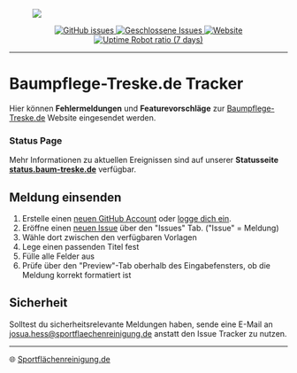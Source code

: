<p align="center" style="width: 20%;"><img src="https://www.Baumpflege-Treske.de/resource/logo/Logo_v1.20_mTx_gr_tr.png"></p>

<p align="center">
<a href="https://github.com/Baumpflege-Treske/Bugs/issues?q=is%3Aopen+is%3Aissue">
  <img alt="GitHub issues" src="https://img.shields.io/github/issues-raw/Baumpflege-Treske/Bugs">
</a>
<a href="https://github.com/Baumpflege-Treske/Bugs/issues?q=is%3Aissue+is%3Aclosed">
  <img src="https://img.shields.io/github/issues-closed-raw/Baumpflege-Treske/Bugs.svg?label=Geschlossen" alt="Geschlossene Issues">
</a>
<a href="https://www.sportflaechenreinigung.de">
  <img alt="Website" src="https://img.shields.io/website?url=https%3A%2F%2Fbaumpflege-treske.de&up_message=online&down_message=offline">
  <img alt="Uptime Robot ratio (7 days)" src="https://img.shields.io/uptimerobot/ratio/7/m796332766-f1699c730f365d6d8d590fde?style=flat&label=Website%20-%20Uptime%3A&link=https%3A%2F%2Fstats.uptimerobot.com%2FEMz4As1oPR">
</a>
</p>

---

# Baumpflege-Treske.de Tracker

Hier können **Fehlermeldungen** und **Featurevorschläge** zur [Baumpflege-Treske.de](https://www.baumpflege-treske.de) Website eingesendet werden.

### Status Page

Mehr Informationen zu aktuellen Ereignissen sind auf unserer **Statusseite [status.baum-treske.de](https://treske.josuadev.de)** verfügbar.

##  Meldung einsenden

1. Erstelle einen [neuen GitHub Account](https://github.com/join) oder [logge dich ein](https://github.com/login?return_to=%2FBaumpflege-Treske%2FBugs).
2. Eröffne einen [neuen Issue](https://github.com/Baumpflege-Treske/Bugs/issues/new/choose) über den "Issues" Tab. ("Issue" = Meldung)
3. Wähle dort zwischen den verfügbaren Vorlagen
4. Lege einen passenden Titel fest
5. Fülle alle Felder aus
6. Prüfe über den "Preview"-Tab oberhalb des Eingabefensters, ob die Meldung korrekt formatiert ist

## Sicherheit

Solltest du sicherheitsrelevante Meldungen haben, sende eine E-Mail an [josua.hess@sportflaechenreinigung.de](mailto:josua.hess@sportflaechenreinigung.de) anstatt den Issue Tracker zu nutzen.

----

🌐 [Sportflächenreinigung.de](https://www.sportflaechenreinigung.de)    
